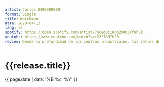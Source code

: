 ```yaml
---
artist: Carlos.00000000001
format: Single
title: Watchman
date: 2020-04-13 
lang: es
spotify: https://open.spotify.com/artist/7yGQgQiiKpg2k00JXf8hJk
youtube: https://www.youtube.com/watch?v=iS3Zf8MIHJ0
review: Desde la profundidad de los centros industriales, las calles de los habitantes mas locos de la ciudad, fiestas clandestinas y el corazon de la vida urbana, Carlos descubre ruidos fantasmales y distorsiones metálicas llenas de energía caótica, pero al mismo tiempo arregladas en geniales harmonías que conforman un sonido bailable muy contagioso.
---
```

<h1>{{release.title}}</h1>
{{ page.date | date: '%B %d, %Y' }}
